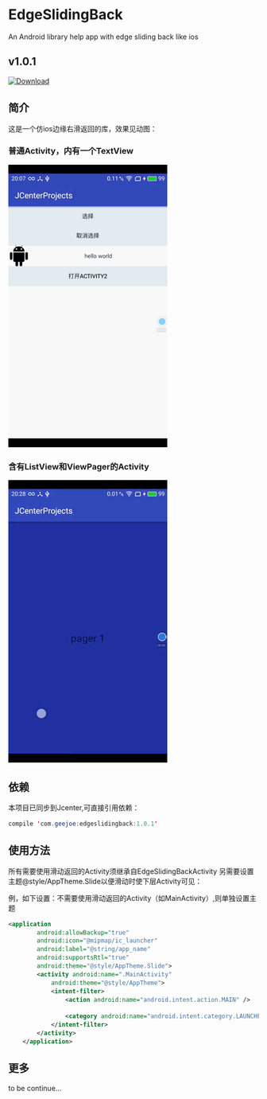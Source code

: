 # EdgeSlidingBack
An Android library help app with edge sliding back like ios

## v1.0.1

[ ![Download](https://api.bintray.com/packages/geejoe/maven/edgeslidingback/images/download.svg) ](https://bintray.com/geejoe/maven/edgeslidingback/_latestVersion)

## 简介

这是一个仿ios边缘右滑返回的库，效果见动图：

### 普通Activity，内有一个TextView
![](https://github.com/GeeJoe/EdgeSlidingBack/raw/master/gif/2017-06-04_20_09_56.gif)

### 含有ListView和ViewPager的Activity
![](https://github.com/GeeJoe/EdgeSlidingBack/raw/master/gif/2017-06-04_20_28_44.gif)

## 依赖

本项目已同步到Jcenter,可直接引用依赖：
```Java
compile 'com.geejoe:edgeslidingback:1.0.1'
```

## 使用方法

所有需要使用滑动返回的Activity须继承自EdgeSlidingBackActivity
另需要设置主题@style/AppTheme.Slide以便滑动时使下层Activity可见：

例，如下设置：不需要使用滑动返回的Activity（如MainActivity）,则单独设置主题

```xml
<application
        android:allowBackup="true"
        android:icon="@mipmap/ic_launcher"
        android:label="@string/app_name"
        android:supportsRtl="true"
        android:theme="@style/AppTheme.Slide">
        <activity android:name=".MainActivity"
            android:theme="@style/AppTheme">
            <intent-filter>
                <action android:name="android.intent.action.MAIN" />

                <category android:name="android.intent.category.LAUNCHER" />
            </intent-filter>
        </activity>
    </application>
```

## 更多

to be continue...
